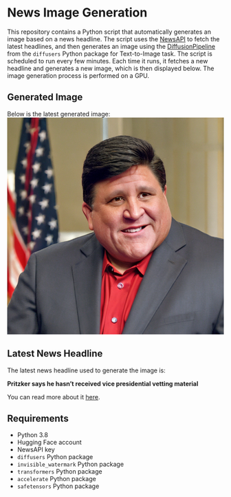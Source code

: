 # News Image Generation
This repository contains a Python script that automatically generates an image based on a news headline. The script uses the [NewsAPI](https://newsapi.org/) to fetch the latest headlines, and then generates an image using the [DiffusionPipeline](https://github.com/huggingface/diffusers) from the `diffusers` Python package for Text-to-Image task.
The script is scheduled to run every few minutes. Each time it runs, it fetches a new headline and generates a new image, which is then displayed below. The image generation process is performed on a GPU.

## Generated Image
Below is the latest generated image:
![Generated Image](image.png)

## Latest News Headline
The latest news headline used to generate the image is:

**Pritzker says he hasn’t received vice presidential vetting material**

You can read more about it [here](https://news.google.com/rss/articles/CBMiX2h0dHBzOi8vd3d3LnBvbGl0aWNvLmNvbS9uZXdzLzIwMjQvMDcvMjMvcHJpdHprZXItdmljZS1wcmVzaWRlbnQtdmV0dGluZy1rYW1hbGEtaGFycmlzLTAwMTcwNTU00gEA?oc=5).

## Requirements
- Python 3.8
- Hugging Face account
- NewsAPI key
- `diffusers` Python package
- `invisible_watermark` Python package
- `transformers` Python package
- `accelerate` Python package
- `safetensors` Python package
